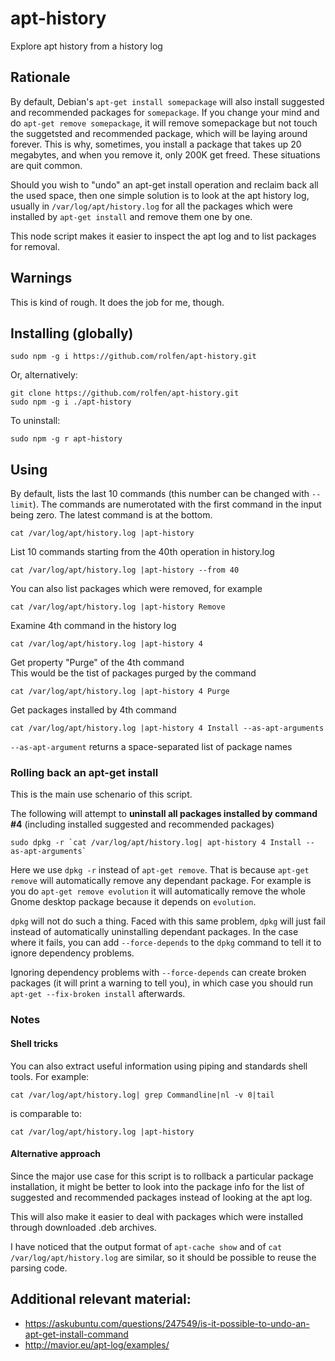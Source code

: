 

# apt-history

Explore apt history from a history log

## Rationale

By default, Debian's `apt-get install somepackage` will also install suggested and recommended packages for `somepackage`. If you change your mind and do `apt-get remove somepackage`, it will remove somepackage but not touch the suggetsted and recommended package, which will be laying around forever. This is why, sometimes, you install a package that takes up 20 megabytes, and when you remove it, only 200K get freed. These situations are quit common.

Should you wish to "undo" an apt-get install operation and reclaim back all the used space, then one simple solution is to look at the apt history log, usually in `/var/log/apt/history.log` for all the packages which were installed by `apt-get install` and remove them one by one.

This node script makes it easier to inspect the apt log and to list packages for removal.

## Warnings

This is kind of rough. It does the job for me, though.

## Installing (globally)

```
sudo npm -g i https://github.com/rolfen/apt-history.git
```

Or, alternatively:

```
git clone https://github.com/rolfen/apt-history.git
sudo npm -g i ./apt-history
```

To uninstall:

```
sudo npm -g r apt-history
```


## Using

By default, lists the last 10 commands (this number can be changed with `--limit`).
The commands are numerotated with the first command in the input being zero.
The latest command is at the bottom.

```
cat /var/log/apt/history.log |apt-history 
```

List 10 commands starting from the 40th operation in history.log

```
cat /var/log/apt/history.log |apt-history --from 40
```

You can also list packages which were removed, for example

```
cat /var/log/apt/history.log |apt-history Remove
```


Examine 4th command in the history log

```
cat /var/log/apt/history.log |apt-history 4
```

Get property "Purge" of the 4th command  
This would be the tist of packages purged by the command

```
cat /var/log/apt/history.log |apt-history 4 Purge
```

Get packages installed  by 4th command

```
cat /var/log/apt/history.log |apt-history 4 Install --as-apt-arguments
```

`--as-apt-argument` returns a space-separated list of package names

### Rolling back an apt-get install

This is the main use schenario of this script.  

The following will attempt to **uninstall all packages installed by command #4** (including installed suggested and recommended packages) 

```
sudo dpkg -r `cat /var/log/apt/history.log| apt-history 4 Install --as-apt-arguments`
```

Here we use `dpkg -r` instead of `apt-get remove`. That is because `apt-get remove` will automatically remove any dependant package. For example is you do `apt-get remove evolution` it will automatically remove the whole Gnome desktop package because it depends on `evolution`.

`dpkg` will not do such a thing. Faced with this same problem, `dpkg` will just fail instead of automatically uninstalling dependant packages. In the case where it fails, you can add `--force-depends` to the `dpkg` command to tell it to ignore dependency problems.

Ignoring dependency problems with `--force-depends` can create broken packages (it will print a warning to tell you), in which case you should run `apt-get --fix-broken install` afterwards.

### Notes

#### Shell tricks

You can also extract useful information using piping and standards shell tools. For example:

```
cat /var/log/apt/history.log| grep Commandline|nl -v 0|tail 
```
is comparable to:

```
cat /var/log/apt/history.log |apt-history 
```

#### Alternative approach

Since the major use case for this script is to rollback a particular package installation, it might be better to look into the package info for the list of suggested and recommended packages instead of looking at the apt log.

This will also make it easier to deal with packages which were installed through downloaded .deb archives.

I have noticed that the output format of `apt-cache show` and of `cat /var/log/apt/history.log` are similar, so it should be possible to reuse the parsing code.

## Additional relevant material:

* https://askubuntu.com/questions/247549/is-it-possible-to-undo-an-apt-get-install-command
 * http://mavior.eu/apt-log/examples/
